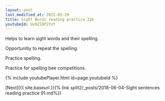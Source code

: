 ```yaml
---
layout: post
last_modified_at: 2021-03-29
title: Sight Words reading practice 226
youtubeId: Uv9ZlDP2YzY
---
```

 
 
Helps to learn sight words and their spelling.

Opportunitiy to repeat the spelling. 

Practice spelling. 
 
Practice for spelling bee competitions. 
 
{% include youtubePlayer.html id=page.youtubeId %}
 
 

[Next]({{ site.baseurl }}{% link  split2/_posts/2018-06-04-Sight sentences reading practice 91.md%})
 
